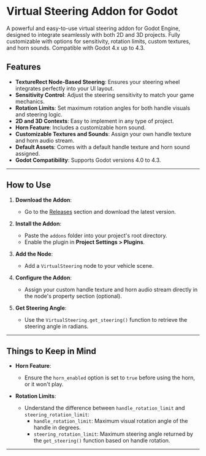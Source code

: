 # Virtual Steering Addon for Godot

A powerful and easy-to-use virtual steering addon for Godot Engine, designed to integrate seamlessly with both 2D and 3D projects. Fully customizable with options for sensitivity, rotation limits, custom textures, and horn sounds. Compatible with Godot 4.x up to 4.3.

## Features
- **TextureRect Node-Based Steering**: Ensures your steering wheel integrates perfectly into your UI layout.
- **Sensitivity Control**: Adjust the steering sensitivity to match your game mechanics.
- **Rotation Limits**: Set maximum rotation angles for both handle visuals and steering logic.
- **2D and 3D Contexts**: Easy to implement in any type of project.
- **Horn Feature**: Includes a customizable horn sound.
- **Customizable Textures and Sounds**: Assign your own handle texture and horn audio stream.
- **Default Assets**: Comes with a default handle texture and horn sound assigned.
- **Godot Compatibility**: Supports Godot versions 4.0 to 4.3.

---

## How to Use

1. **Download the Addon**:
   - Go to the [Releases](#) section and download the latest version.
   
2. **Install the Addon**:
   - Paste the `addons` folder into your project's root directory.
   - Enable the plugin in **Project Settings > Plugins**.

3. **Add the Node**:
   - Add a `VirtualSteering` node to your vehicle scene.

4. **Configure the Addon**:
   - Assign your custom handle texture and horn audio stream directly in the node's property section (optional).

5. **Get Steering Angle**:
   - Use the `VirtualSteering.get_steering()` function to retrieve the steering angle in radians.

---

## Things to Keep in Mind

- **Horn Feature**: 
  - Ensure the `horn_enabled` option is set to `true` before using the horn, or it won't play.
  
- **Rotation Limits**:
  - Understand the difference between `handle_rotation_limit` and `steering_rotation_limit`:
    - `handle_rotation_limit`: Maximum visual rotation angle of the handle in degrees.
    - `steering_rotation_limit`: Maximum steering angle returned by the `get_steering()` function based on handle rotation.

---

